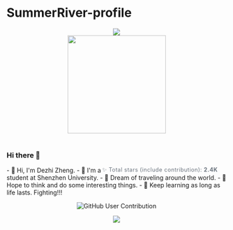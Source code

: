# SummerRiver-profile


<div align="center">
<!-- dynamic typing effect 动态打字效果 -->
<div >
  <a>
    <img src="https://readme-typing-svg.demolab.com?font=Fira+Code&weight=600&pause=1000&width=835&lines=print(Hi%2C+my+nickname+is+dezhi+zheng);Welcome+to+my+github!&center=true&size=25" />
  </a>
</div>
<!-- knock code pictures 敲代码的图片 -->

<picture>
  <source media="(prefers-color-scheme: dark)" srcset="https://cdn.jsdelivr.net/gh/sun0225SUN/sun0225SUN/assets/images/coding.gif" />
  <source media="(prefers-color-scheme: light)" srcset="https://cdn.jsdelivr.net/gh/sun0225SUN/sun0225SUN/assets/images/developer.svg" height="225px" />
  <img src="https://cdn.jsdelivr.net/gh/sun0225SUN/sun0225SUN/assets/images/coding.gif" />
</picture>


 <!-- for beauty 留个空行好看点 -->

<div>&nbsp;</div>


<div align="left">

### Hi there 🍨
<span align="right" style="float: right; margin-right: 20px; color: #6a737d; font-size: 0.9em; letter-spacing: 0.5px;">
✨ Total stars (include contribution): <b>2.4K</b>
</span>
- 👋 Hi, I'm Dezhi Zheng.
- 👀 I'm a student at Shenzhen University.
- 👯 Dream of traveling around the world.
- 🤔 Hope to think and do some interesting things.
- 💬 Keep learning as long as life lasts. Fighting!!!
</div>

<!-- Snake Code Contribution Map 贪吃蛇代码贡献图 -->

![GitHub User Contribution](https://github.com/user-attachments/assets/1f56db1a-c779-4885-a47a-f32a83ff9919) 


<!-- ########################################## 分割 ########################################## -->
<!-- Quotes 名人名言 -->
<div><img src="https://quotes-github-readme.vercel.app/api?type=horizontal&theme=dark" /></div><br/>
